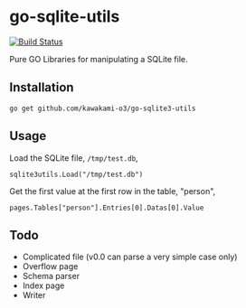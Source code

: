# go-sqlite-utils
[![Build Status](https://travis-ci.org/kawakami-o3/go-sqlite3-utils.svg?branch=master)](https://travis-ci.org/kawakami-o3/go-sqlite3-utils)

Pure GO Libraries for manipulating a SQLite file.

## Installation

```
go get github.com/kawakami-o3/go-sqlite3-utils
```

## Usage

Load the SQLite file, ```/tmp/test.db```,

```
sqlite3utils.Load("/tmp/test.db")
```

Get the first value at the first row in the table, "person",

```
pages.Tables["person"].Entries[0].Datas[0].Value
```

## Todo

* Complicated file (v0.0 can parse a very simple case only)
* Overflow page
* Schema parser
* Index page
* Writer
